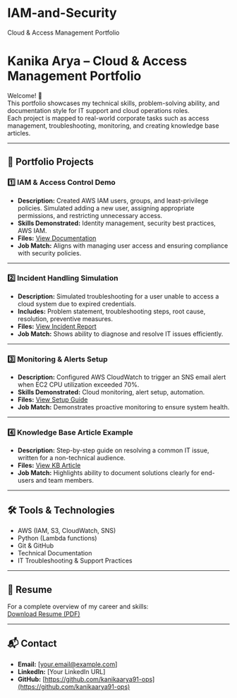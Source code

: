 # IAM-and-Security
Cloud &amp; Access Management Portfolio
# Kanika Arya – Cloud & Access Management Portfolio

Welcome! 👋  
This portfolio showcases my technical skills, problem-solving ability, and documentation style for IT support and cloud operations roles.  
Each project is mapped to real-world corporate tasks such as access management, troubleshooting, monitoring, and creating knowledge base articles.

---
## 📂 Portfolio Projects

### 1️⃣ IAM & Access Control Demo
- **Description:** Created AWS IAM users, groups, and least-privilege policies. Simulated adding a new user, assigning appropriate permissions, and restricting unnecessary access.
- **Skills Demonstrated:** Identity management, security best practices, AWS IAM.
- **Files:** [View Documentation](projects/IAM-Access-Control/README.md)  
- **Job Match:** Aligns with managing user access and ensuring compliance with security policies.

---

### 2️⃣ Incident Handling Simulation
- **Description:** Simulated troubleshooting for a user unable to access a cloud system due to expired credentials.
- **Includes:** Problem statement, troubleshooting steps, root cause, resolution, preventive measures.
- **Files:** [View Incident Report](projects/Incident-Simulation/README.md)  
- **Job Match:** Shows ability to diagnose and resolve IT issues efficiently.

---

### 3️⃣ Monitoring & Alerts Setup
- **Description:** Configured AWS CloudWatch to trigger an SNS email alert when EC2 CPU utilization exceeded 70%.
- **Skills Demonstrated:** Cloud monitoring, alert setup, automation.
- **Files:** [View Setup Guide](projects/Monitoring-Alerts/README.md)  
- **Job Match:** Demonstrates proactive monitoring to ensure system health.

---

### 4️⃣ Knowledge Base Article Example
- **Description:** Step-by-step guide on resolving a common IT issue, written for a non-technical audience.
- **Files:** [View KB Article](documentation/KB-Example.md)  
- **Job Match:** Highlights ability to document solutions clearly for end-users and team members.

---

## 🛠️ Tools & Technologies
- AWS (IAM, S3, CloudWatch, SNS)
- Python (Lambda functions)
- Git & GitHub
- Technical Documentation
- IT Troubleshooting & Support Practices

---

## 📄 Resume
For a complete overview of my career and skills:  
[Download Resume (PDF)](resume/Kanika_Arya_Resume.pdf)

---

## 📬 Contact
- **Email:** [your.email@example.com]
- **LinkedIn:** [Your LinkedIn URL]
- **GitHub:** [https://github.com/kanikaarya91-ops](https://github.com/kanikaarya91-ops)
